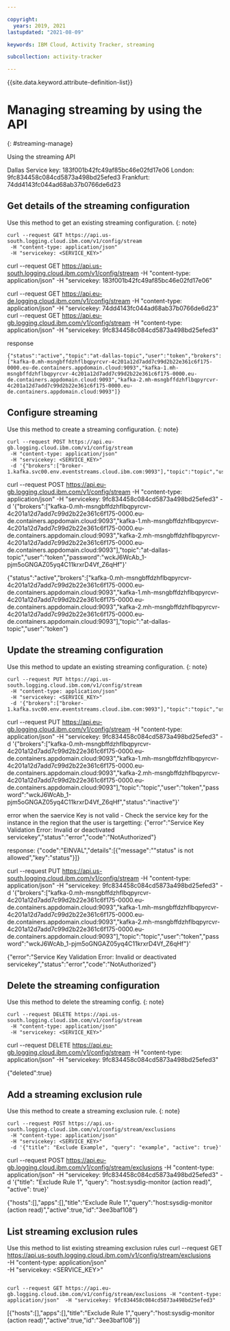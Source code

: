 ```yaml
---

copyright:
  years: 2019, 2021
lastupdated: "2021-08-09"

keywords: IBM Cloud, Activity Tracker, streaming

subcollection: activity-tracker

---
```


{{site.data.keyword.attribute-definition-list}}

# Managing streaming by using the API
{: #streaming-manage}



Using the streaming API


Dallas Service key: 183f001b42fc49af85bc46e02fd17e06
London:  9fc834458c084cd5873a498bd25efed3
Frankfurt: 74dd4143fc044ad68ab37b0766de6d23

## Get details of the streaming configuration

Use this method to get an existing streaming configuration.
{: note}

```shell
curl --request GET https://api.us-south.logging.cloud.ibm.com/v1/config/stream  
 -H "content-type: application/json"  
 -H "servicekey: <SERVICE_KEY>"  
```

curl --request GET https://api.us-south.logging.cloud.ibm.com/v1/config/stream  -H "content-type: application/json"  -H "servicekey: 183f001b42fc49af85bc46e02fd17e06"  

curl --request GET https://api.eu-de.logging.cloud.ibm.com/v1/config/stream  -H "content-type: application/json"  -H "servicekey: 74dd4143fc044ad68ab37b0766de6d23"  
curl --request GET https://api.eu-gb.logging.cloud.ibm.com/v1/config/stream  -H "content-type: application/json"  -H "servicekey: 9fc834458c084cd5873a498bd25efed3"  

response

```
{"status":"active","topic":"at-dallas-topic","user":"token","brokers":["kafka-0.mh-msngbffdzhflbqpyrcvr-4c201a12d7add7c99d2b22e361c6f175-0000.eu-de.containers.appdomain.cloud:9093","kafka-1.mh-msngbffdzhflbqpyrcvr-4c201a12d7add7c99d2b22e361c6f175-0000.eu-de.containers.appdomain.cloud:9093","kafka-2.mh-msngbffdzhflbqpyrcvr-4c201a12d7add7c99d2b22e361c6f175-0000.eu-de.containers.appdomain.cloud:9093"]}
```

## Configure streaming

Use this method to create a streaming configuration.
{: note}

```shell
curl --request POST https://api.eu-gb.logging.cloud.ibm.com/v1/config/stream  
 -H "content-type: application/json"  
 -H "servicekey: <SERVICE_KEY>"  
 -d '{"brokers":["broker-1.kafka.svc00.env.eventstreams.cloud.ibm.com:9093"],"topic":"topic","user":"token","password":"SASL_PASSWORD"}' 
 ```

curl --request POST https://api.eu-gb.logging.cloud.ibm.com/v1/config/stream -H "content-type: application/json" -H "servicekey: 9fc834458c084cd5873a498bd25efed3" -d '{"brokers":["kafka-0.mh-msngbffdzhflbqpyrcvr-4c201a12d7add7c99d2b22e361c6f175-0000.eu-de.containers.appdomain.cloud:9093","kafka-1.mh-msngbffdzhflbqpyrcvr-4c201a12d7add7c99d2b22e361c6f175-0000.eu-de.containers.appdomain.cloud:9093","kafka-2.mh-msngbffdzhflbqpyrcvr-4c201a12d7add7c99d2b22e361c6f175-0000.eu-de.containers.appdomain.cloud:9093"],"topic":"at-dallas-topic","user":"token","password":"wckJ6WcAb_1-pjm5oGNGAZ05yq4C11krxrD4Vf_Z6qHf"}' 

{"status":"active","brokers":["kafka-0.mh-msngbffdzhflbqpyrcvr-4c201a12d7add7c99d2b22e361c6f175-0000.eu-de.containers.appdomain.cloud:9093","kafka-1.mh-msngbffdzhflbqpyrcvr-4c201a12d7add7c99d2b22e361c6f175-0000.eu-de.containers.appdomain.cloud:9093","kafka-2.mh-msngbffdzhflbqpyrcvr-4c201a12d7add7c99d2b22e361c6f175-0000.eu-de.containers.appdomain.cloud:9093"],"topic":"at-dallas-topic","user":"token"}

## Update the streaming configuration


Use this method to update an existing streaming configuration.
{: note}

```shell
curl --request PUT https://api.us-south.logging.cloud.ibm.com/v1/config/stream  
 -H "content-type: application/json"  
 -H "servicekey: <SERVICE_KEY>"  
 -d '{"brokers":["broker-1.kafka.svc00.env.eventstreams.cloud.ibm.com:9093"],"topic":"topic","user":"token","password":"SASL_PASSWORD"}' 
```



curl --request PUT https://api.eu-gb.logging.cloud.ibm.com/v1/config/stream -H "content-type: application/json" -H "servicekey: 9fc834458c084cd5873a498bd25efed3" -d '{"brokers":["kafka-0.mh-msngbffdzhflbqpyrcvr-4c201a12d7add7c99d2b22e361c6f175-0000.eu-de.containers.appdomain.cloud:9093","kafka-1.mh-msngbffdzhflbqpyrcvr-4c201a12d7add7c99d2b22e361c6f175-0000.eu-de.containers.appdomain.cloud:9093","kafka-2.mh-msngbffdzhflbqpyrcvr-4c201a12d7add7c99d2b22e361c6f175-0000.eu-de.containers.appdomain.cloud:9093"],"topic":"topic","user":"token","password":"wckJ6WcAb_1-pjm5oGNGAZ05yq4C11krxrD4Vf_Z6qHf","status":"inactive"}' 

error when the saervice Key is not valid - Check the service key for the instance in the region that the user is targetting:
{"error":"Service Key Validation Error: Invalid or deactivated servicekey","status":"error","code":"NotAuthorized"}

response:
{"code":"EINVAL","details":[{"message":"\"status\" is not allowed","key":"status"}]}


curl --request PUT https://api.us-south.logging.cloud.ibm.com/v1/config/stream -H "content-type: application/json" -H "servicekey: 9fc834458c084cd5873a498bd25efed3" -d '{"brokers":["kafka-0.mh-msngbffdzhflbqpyrcvr-4c201a12d7add7c99d2b22e361c6f175-0000.eu-de.containers.appdomain.cloud:9093","kafka-1.mh-msngbffdzhflbqpyrcvr-4c201a12d7add7c99d2b22e361c6f175-0000.eu-de.containers.appdomain.cloud:9093","kafka-2.mh-msngbffdzhflbqpyrcvr-4c201a12d7add7c99d2b22e361c6f175-0000.eu-de.containers.appdomain.cloud:9093"],"topic":"topic","user":"token","password":"wckJ6WcAb_1-pjm5oGNGAZ05yq4C11krxrD4Vf_Z6qHf"}' 

{"error":"Service Key Validation Error: Invalid or deactivated servicekey","status":"error","code":"NotAuthorized"}


## Delete the streaming configuration

Use this method to delete the streaming config.
{: note}

```shell
curl --request DELETE https://api.us-south.logging.cloud.ibm.com/v1/config/stream  
 -H "content-type: application/json"  
 -H "servicekey: <SERVICE_KEY>"  
```

curl --request DELETE https://api.eu-gb.logging.cloud.ibm.com/v1/config/stream  -H "content-type: application/json"  -H "servicekey: 9fc834458c084cd5873a498bd25efed3"  

{"deleted":true}


## Add a streaming exclusion rule

Use this method to create a streaming exclusion rule.
{: note}


```shell
curl --request POST https://api.us-south.logging.cloud.ibm.com/v1/config/stream/exclusions  
 -H "content-type: application/json"  
 -H "servicekey: <SERVICE_KEY>"  
 -d '{"title": "Exclude Example", "query": "example", "active": true}' 
```

curl --request POST https://api.eu-gb.logging.cloud.ibm.com/v1/config/stream/exclusions  -H "content-type: application/json"  -H "servicekey: 9fc834458c084cd5873a498bd25efed3" -d '{"title": "Exclude Rule 1", "query": "host:sysdig-monitor (action read)", "active": true}' 

{"hosts":[],"apps":[],"title":"Exclude Rule 1","query":"host:sysdig-monitor (action read)","active":true,"id":"3ee3baf108"}


## List streaming exclusion rules

Use this method to list existing streaming exclusion rules
curl --request GET https://api.us-south.logging.cloud.ibm.com/v1/config/stream/exclusions  
 -H "content-type: application/json"  
 -H "servicekey: <SERVICE_KEY>"  
```shell

curl --request GET https://api.eu-gb.logging.cloud.ibm.com/v1/config/stream/exclusions -H "content-type: application/json"  -H "servicekey: 9fc834458c084cd5873a498bd25efed3"  
 ```

[{"hosts":[],"apps":[],"title":"Exclude Rule 1","query":"host:sysdig-monitor (action read)","active":true,"id":"3ee3baf108"}]





